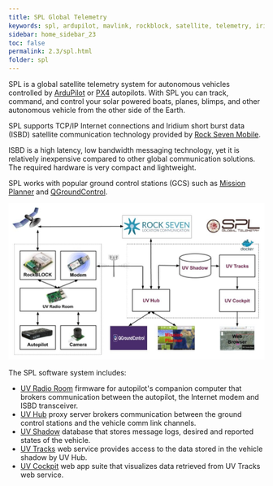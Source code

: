 ```yaml
---
title: SPL Global Telemetry
keywords: spl, ardupilot, mavlink, rockblock, satellite, telemetry, iridium, unmanned vehicle
sidebar: home_sidebar_23
toc: false
permalink: 2.3/spl.html
folder: spl
---
```


SPL is a global satellite telemetry system for autonomous vehicles controlled by [ArduPilot](http://ardupilot.org/) or [PX4](https://px4.io/) autopilots. With SPL you can track, command, and control your solar powered boats, planes, blimps, and other autonomous vehicle from the other side of the Earth.

SPL supports TCP/IP Internet connections and Iridium short burst data (ISBD) satellite communication technology provided by [Rock Seven Mobile](http://www.rock7mobile.com/products-rockblock).

ISBD is a high latency, low bandwidth messaging technology, yet it is relatively inexpensive compared to other global communication solutions. The required hardware is very compact and lightweight.

SPL works with popular ground control stations (GCS) such as [Mission Planner](http://ardupilot.org/planner/) and
[QGroundControl](http://qgroundcontrol.com/).

![SPL System Architecture](images/spl.jpg)

The SPL software system includes:
- [UV Radio Room](radioroom.html) firmware for autopilot's companion computer that brokers communication between the autopilot, the Internet modem and ISBD transceiver.
- [UV Hub](uvhub.html) proxy server brokers communication between the ground control stations and the vehicle comm link channels.
- [UV Shadow](uvshadow.html) database that stores message logs, desired and reported states of the vehicle.
- [UV Tracks](uvtracks.html) web service provides access to the data stored in the vehicle shadow by UV Hub.
- [UV Cockpit](uvcockpit.html) web app suite that visualizes data retrieved from UV Tracks web service.
